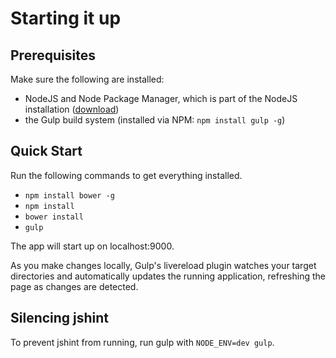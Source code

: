 Starting it up
==============

Prerequisites
-------------
Make sure the following are installed:

  * NodeJS and Node Package Manager, which is part of the NodeJS installation ([download](http://nodejs.org/download/))
  * the Gulp build system (installed via NPM: ```npm install gulp -g```)


Quick Start
-----------
Run the following commands to get everything installed.
  
  * ```npm install bower -g```
  * ```npm install```
  * ```bower install```
  * ```gulp```

The app will start up on localhost:9000.

As you make changes locally, Gulp's livereload plugin watches your target directories and automatically updates
the running application, refreshing the page as changes are detected.

Silencing jshint
----------------
To prevent jshint from running, run gulp with ```NODE_ENV=dev gulp```.
